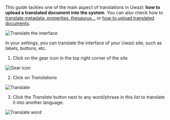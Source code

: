 This guide tackles one of the main aspect of translations in Uwazi: **how to upload a translated document into the system**. You can also check how to [translate metadata, properties, thesaurus...](https://github.com/huridocs/uwazi/wiki/Translate-document-metadata-and-filters) or [how to upload translated documents](https://github.com/huridocs/uwazi/wiki/Upload-translated-documents).

![Translate the interface](http://huridocs.github.io/uwazi-assets/wiki/screenshots/translate-interface.png)

In your settings, you can translate the interface of your Uwazi site, such as labels, buttons, etc.  

1. Click on the gear icon in the top right corner of the site

![Gear icon](http://www.uwazi.io/wp-content/uploads/2017/04/gear-icon.png)

2. Click on _Translations_

![Translate](http://www.uwazi.io/wp-content/uploads/2017/04/translate.png)

3. Click the _Translate_ button next to any word/phrase in this list to translate it into another language. 

![Translate word](http://www.uwazi.io/wp-content/uploads/2017/04/translate-word.png)